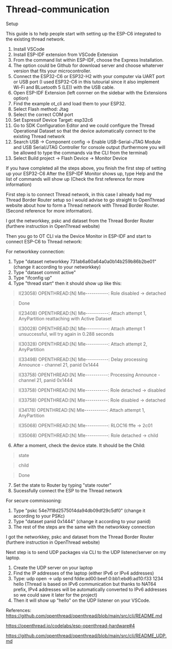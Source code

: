 # Thread-communication

Setup

This guide is to help people start with setting up the ESP-C6 integrated to the existing thread network.  
1. Install VSCode
2. Install ESP-IDF extension from VSCode Extension
3. From the command list within ESP-IDF, choose the Express Installation.
4. The option could be Github for download server and choose whaterver version that fits your microcontroller.
5. Connect the ESP32-C6 or ESP32-H2 with your computer via UART port or USB port (I used ESP32-C6 in this tutourial since it also implement Wi-Fi and BLuetooth 5 (LE)) with the USB cable.
6. Open ESP-IDF Extension (left conrner on the sidebar with the Extensions option)
7. Find the example ot_cli and load them to your ESP32.
8. Select Flash method: Jtag
9. Select the correct COM port
10. Set Espressif Device Target: esp32c6
11. Go to SDK Configuration Editor and we could configure the Thread Operational Dataset so that the device automatically connect to the existing Thread network
12. Search USB -> Component config -> Enable USB-Serial-JTAG Module and USB Serial/JTAG Controller for console output (furthermore you will be allowed to type the commands via the CLI from the terminal)
13. Select Build project -> Flash Device -> Monitor Device

If you have completed all the steps above, you finish the first step of setting up your ESP32-C6
After the ESP-IDF Monitor shows up, type Help and the list of commands will show up (Check the first reference for more information)

First step is to connect Thread network, in this case I already had my Thread Border Router setup so I would advise to go straight to OpenThread website about how to form a Thread network with Thread Border Router. (Second reference for more information).       

I got the networkkey, pskc and dataset from the Thread Border Router (furthere instruction in OpenThread website)

Then you go to OT CLI via the Device Monitor in ESP-IDF and start to connect ESP-C6 to Thread network:

For networkkey connection:
1. Type "dataset networkkey 731ab6a60a64a0a0b14b259b86b2be01"  (change it according to your networkkey)
2. Type "dataset commit active"
3. Type "ifconfig up"
4. Type "thread start" then it should show up like this:

> I(23058) OPENTHREAD:[N] Mle-----------: Role disabled -> detached

> Done

> I(23408) OPENTHREAD:[N] Mle-----------: Attach attempt 1, AnyPartition reattaching with Active Dataset

> I(30028) OPENTHREAD:[N] Mle-----------: Attach attempt 1 unsuccessful, will try again in 0.288 seconds

> I(30328) OPENTHREAD:[N] Mle-----------: Attach attempt 2, AnyPartition 

> I(33498) OPENTHREAD:[N] Mle-----------: Delay processing Announce - channel 21, panid 0x1444

> I(33758) OPENTHREAD:[N] Mle-----------: Processing Announce - channel 21, panid 0x1444

> I(33758) OPENTHREAD:[N] Mle-----------: Role detached -> disabled

> I(33758) OPENTHREAD:[N] Mle-----------: Role disabled -> detached

> I(34178) OPENTHREAD:[N] Mle-----------: Attach attempt 1, AnyPartition 

> I(35068) OPENTHREAD:[N] Mle-----------: RLOC16 fffe -> 2c01

> I(35068) OPENTHREAD:[N] Mle-----------: Role detached -> child

6. After a moment, check the device state. It should be the Child:
> state

> child

> Done

7. Set the state to Router by typing "state router"
8. Sucessfully connect the ESP to the Thread network



For secure commissoning: 
1. Type "pskc 54e7f18d2575014da94db09df29c5df0" (change it according to your PSKc)
2. Type "dataset panid 0x1444" (change it according to your panid)
3. The rest of the steps are the same with the networkkey connection

I got the networkkey, pskc and dataset from the Thread Border Router (furthere instruction in OpenThread website)

Next step is to send UDP packages via CLI to the UDP listener/server on my laptop.
1. Create the UDP server on your laptop
2. Find the IP addresses of the laptop (either IPv6 or IPv4 addresses)
3. Type: udp open -> udp send fdde:ad00:beef:0:bb1:ebd6:ad10:f33 1234 hello   (Thread is based on IPv6 communication but thanks to NAT64 prefix, IPv4 addresses will be automatically converted to IPv6 addresses so we could save it later for the project)
4. Then it will show up "hello" on the UDP listener on your VSCode.


   










References: 
https://github.com/openthread/openthread/blob/main/src/cli/README.md 

https://openthread.io/codelabs/esp-openthread-hardware#4

https://github.com/openthread/openthread/blob/main/src/cli/README_UDP.md
